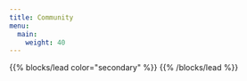 ```yaml
---
title: Community
menu:
  main:
    weight: 40
---
```


<!--add blocks of content here to add more sections to the community page -->
{{% blocks/lead color="secondary" %}}
{{% /blocks/lead %}}
